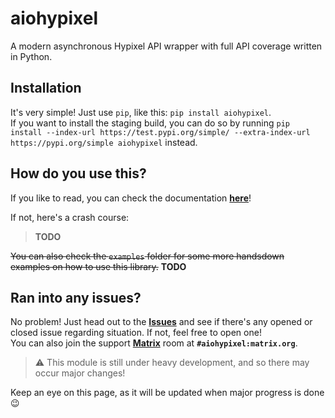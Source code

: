 # aiohypixel 
A modern asynchronous Hypixel API wrapper with full API coverage written in Python.

## Installation

It's very simple! Just use `pip`, like this: `pip install aiohypixel`.  
If you want to install the staging build, you can do so by running `pip install --index-url https://test.pypi.org/simple/ --extra-index-url https://pypi.org/simple aiohypixel` instead.

## How do you use this?

If you like to read, you can check the documentation [**here**](https://tmpod.gitlab.io/aiohypixel)!

If not, here's a crash course:

> **TODO**

~~You can also check the `examples` folder for some more handsdown examples on how to use this library.~~ **TODO**

## Ran into any issues?

No problem! Just head out to the [**Issues**](https://gitlab.com/Tmpod/aiohypixel/issues) and see if there's any opened or closed issue regarding situation. If not, feel free to open one!  
You can also join the support [**Matrix**](https://matrix.org) room at **`#aiohypixel:matrix.org`**.

> :warning: This module is still under heavy development, and so there may occur major changes!

Keep an eye on this page, as it will be updated when major progress is done :wink:


